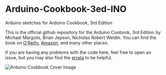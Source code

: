 # Arduino-Cookbook-3ed-INO
Arduino sketches for Arduino Cookbook, 3rd Edition

This is the official github repository for the Arduino Coobook, 3rd Edition by Michael Margolis, Brian Jepson, Nicholas Robert Weldin. You can find the book on [O'Reilly](https://learning.oreilly.com/library/view/arduino-cookbook-3rd/9781491903513/), [Amazon](https://www.amazon.com/Arduino-Cookbook-Recipes-Enhance-Projects/dp/149190352X), and many other places.

If you are having any problems with the code here, feel free to open an issue, but you may also find the [errata](https://www.oreilly.com/catalog/errata.csp?isbn=0636920033653) to be helpful.

![Arduino Cookbook Cover Image](https://learning.oreilly.com/covers/urn:orm:book:9781491903513/400w/)
